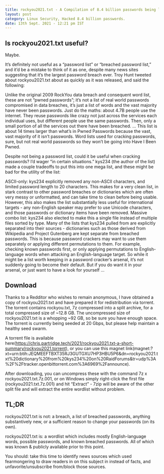 ```yaml
---
title: rockyou2021.txt - A Compilation of 8.4 billion passwords being leaked on the dark web !
layout: post
category: Linux Security, Hacked 8.4 billion passwords.
date: 13th Sept. 2021 - 12:21 pm IST
---
```


## Is rockyou2021.txt useful?
Maybe.

It’s definitely not useful as a “password list” or “breached password list,” and it’d be a mistake to think of it as one, despite many news sites suggesting that it’s the largest password breach ever. Troy Hunt tweeted about rockyou2021.txt about as quickly as it was released, and said the following:

Unlike the original 2009 RockYou data breach and consequent word list, these are not “pwned passwords”; it’s not a list of real world passwords compromised in data breaches, it’s just a list of words and the vast majority have never been passwords. Just do the maths: about 4.7B people use the internet. They reuse passwords like crazy not just across the services each individual uses, but different people use the same passwords. Then, only a small portion of all the services out there have been breached. … This list is about 14 times larger than what’s in Pwned Passwords because the vast, vast majority of it isn’t passwords. Word lists used for cracking passwords, sure, but not real world passwords so they won’t be going into Have I Been Pwned.

Despite not being a password list, could it be useful when cracking passwords? I’d wager “in certain situations.” kys234 (the author of the list) made a couple tradeoffs to put this into one mega list, and these might be bad for the utility of the list:

ASCII-only: kys234 explicitly removed any non-ASCII characters, and limited password length to 20 characters. This makes for a very clean list, in stark contrast to other password breaches or dictionaries which are often very messy or unformatted, and can take time to clean before being usable. However, this also makes the list substantially less useful for international targets - any non-English speaker may prefer to use Unicode characters, and those passwords or dictionary items have been removed.
Massive combo list: kys234 also elected to make this a single file instead of multiple files sorted by type. Many of the lists that kys234 pulled from are explicitly separated into their sources - dictionaries such as those derived from Wikipedia and Project Gutenberg are kept separate from breached passwords. This is because password crackers may want to use them separately or applying different permutations to them. For example, checking known passwords first, or only applying permutations to English-language words when attacking an English-language target.
So while it might be a list worth keeping in a password cracker’s arsenal, it’s not suddenly going to become their default. But if you do want it in your arsenal, or just want to have a look for yourself …

## Download
Thanks to a Redditor who wishes to remain anonymous, I have obtained a copy of rockyou2021.txt and have prepared it for redistribution via torrent. The torrent contains rockyou.txt, 7z compressed into a split archive, for a total compressed size of ~12.8 GB. The uncompressed size of rockyou2021.txt is a whopping ~92 GB, so be sure you have enough space. The torrent is currently being seeded at 20 Gbps, but please help maintain a healthy seed swarm.

A torrent file is available here(https://chris.partridge.tech/2021/rockyou2021.txt-a-short-summary/rockyou2021.torrent), or you can use this magnet link(magnet:?xt=urn:btih:JEQMEEFTBXT35RJ3GUTGXU7HP3HBU5P6&dn=rockyou2021.txt%20dictionary%20from%20kys234%20on%20RaidForums&tr=udp%3A%2F%2Ftracker.openbittorrent.com%3A6969%2Fannounce).

After downloading, you can uncompress these with the command 7z x rockyou2021.txt.7z.001, or on Windows simply right-click the first file (rockyou2021.txt.7z.001) and hit “Extract” - 7zip will be aware of the other split file and will extract the entire wordlist without problem.

## TL;DR
rockyou2021.txt is not: a breach, a list of breached passwords, anything substantively new, or a sufficient reason to change your passwords (on its own).

rockyou2021.txt is: a wordlist which includes mostly English-language words, possible passwords, and known breached passwords. All of which was known & publicly available prior to this point.

You should: take this time to identify news sources which used fearmongering to draw readers in on this subject in instead of facts, and unfavorite/unsubscribe from/block those sources.
